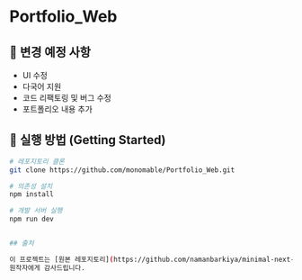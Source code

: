 # Portfolio_Web


## 📌 변경 예정 사항
- UI 수정
- 다국어 지원
- 코드 리팩토링 및 버그 수정
- 포트폴리오 내용 추가


## 🚀 실행 방법 (Getting Started)
```bash
# 레포지토리 클론
git clone https://github.com/monomable/Portfolio_Web.git

# 의존성 설치
npm install

# 개발 서버 실행
npm run dev


## 출처

이 프로젝트는 [원본 레포지토리](https://github.com/namanbarkiya/minimal-next-portfolio) 를 기반으로 수정 및 추가 개발한 버전입니다.  
원작자에게 감사드립니다.